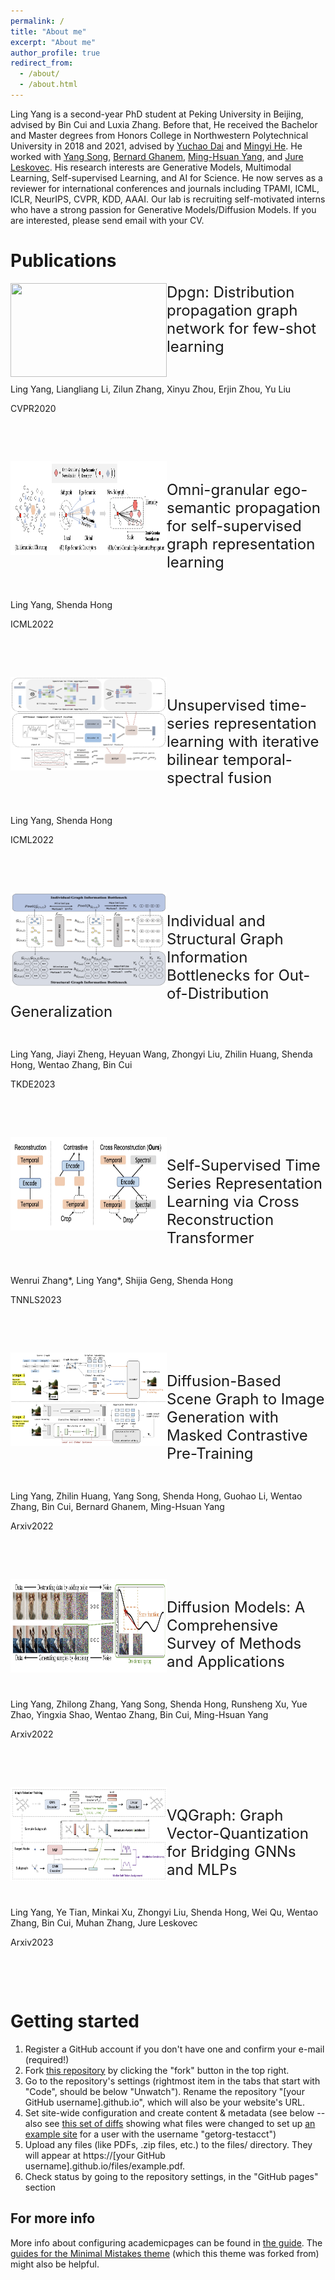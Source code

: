 ```yaml
---
permalink: /
title: "About me"
excerpt: "About me"
author_profile: true
redirect_from: 
  - /about/
  - /about.html
---
```


Ling Yang is a second-year PhD student at Peking University in Beijing, advised by Bin Cui and Luxia Zhang. Before that, He received the Bachelor and Master degrees from Honors College in Northwestern Polytechnical University in 2018 and 2021, advised by [Yuchao Dai](https://scholar.google.com/citations?user=fddAbqsAAAAJ&hl=zh-CN) and [Mingyi He](https://scholar.google.com/citations?user=gLnLpAsAAAAJ&hl=en). He worked with [Yang Song](https://yang-song.net/), [Bernard Ghanem](https://scholar.google.com/citations?user=rVsGTeEAAAAJ&hl=zh-CN),  [Ming-Hsuan Yang](https://scholar.google.com/citations?user=p9-ohHsAAAAJ&hl=zh-CN), and [Jure Leskovec](https://scholar.google.com/citations?user=Q_kKkIUAAAAJ&hl=zh-CN). His research interests are Generative Models, Multimodal Learning, Self-supervised Learning, and AI for Science. He now serves as a reviewer for international conferences and journals including TPAMI, ICML, ICLR, NeurIPS, CVPR, KDD, AAAI. Our lab is recruiting self-motivated interns who have a strong passion for Generative Models/Diffusion Models. If you are interested, please send email with your CV.


# Publications
<img src = "https://github.com/YangLing0818/YangLing0818.github.io/tree/master/images/dpgn.png" align = "left" height= "150" width = "250">


<font size=5>Dpgn: Distribution propagation graph network for few-shot learning</font>

&nbsp;

Ling Yang, Liangliang Li, Zilun Zhang, Xinyu Zhou, Erjin Zhou, Yu Liu

CVPR2020 
&nbsp;

&nbsp;

&nbsp;

<img src = "https://github.com/YangLing0818/YangLing0818.github.io/blob/master/images/oepg.png" align = "left" height= "150" width = "250">


&nbsp;

<font size=5>Omni-granular ego-semantic propagation for self-supervised graph representation learning</font>

&nbsp;

Ling Yang, Shenda Hong



ICML2022 
&nbsp;

&nbsp;

&nbsp;

<img src = "https://github.com/YangLing0818/YangLing0818.github.io/blob/master/images/btsf.png" align = "left" height= "150" width = "250">

&nbsp;

<font size=5>Unsupervised time-series representation learning with iterative bilinear temporal-spectral fusion</font>

&nbsp;

Ling Yang, Shenda Hong



ICML2022 
&nbsp;

&nbsp;

&nbsp;

<img src = "https://github.com/YangLing0818/YangLing0818.github.io/blob/master/images/isgib.png" align = "left" height= "150" width = "250">

&nbsp;

<font size=5>Individual and Structural Graph Information Bottlenecks for Out-of-Distribution Generalization</font>

&nbsp;

Ling Yang, Jiayi Zheng, Heyuan Wang, Zhongyi Liu, Zhilin Huang, Shenda Hong, Wentao Zhang, Bin Cui



TKDE2023 
&nbsp;

&nbsp;

&nbsp;

<img src = "https://github.com/YangLing0818/YangLing0818.github.io/blob/master/images/transformer.png" align = "left" height= "150" width = "250">

&nbsp;

<font size=5>Self-Supervised Time Series Representation Learning via Cross Reconstruction Transformer</font>

&nbsp;

Wenrui Zhang*, Ling Yang*, Shijia Geng, Shenda Hong



TNNLS2023
&nbsp;

&nbsp;

&nbsp;

<img src = "https://github.com/YangLing0818/YangLing0818.github.io/blob/master/images/sgdiff.png" align = "left" height= "150" width = "250">

&nbsp;

<font size=5>Diffusion-Based Scene Graph to Image Generation with Masked Contrastive Pre-Training</font>

&nbsp;

Ling Yang, Zhilin Huang, Yang Song, Shenda Hong, Guohao Li, Wentao Zhang, Bin Cui, Bernard Ghanem, Ming-Hsuan Yang



Arxiv2022
&nbsp;

&nbsp;

&nbsp;

<img src = "https://github.com/YangLing0818/YangLing0818.github.io/blob/master/images/survey.png" align = "left" height= "150" width = "250">

&nbsp;

<font size=5>Diffusion Models: A Comprehensive Survey of Methods and Applications</font>

&nbsp;

Ling Yang, Zhilong Zhang, Yang Song, Shenda Hong, Runsheng Xu, Yue Zhao, Yingxia Shao, Wentao Zhang, Bin Cui, Ming-Hsuan Yang



Arxiv2022
&nbsp;

&nbsp;

&nbsp;

<img src = "https://github.com/YangLing0818/YangLing0818.github.io/blob/master/images/vqgraph.png" align = "left" height= "150" width = "250">

&nbsp;

<font size=5>VQGraph: Graph Vector-Quantization for Bridging GNNs and MLPs</font>

&nbsp;

Ling Yang, Ye Tian, Minkai Xu, Zhongyi Liu, Shenda Hong, Wei Qu, Wentao Zhang, Bin Cui, Muhan Zhang, Jure Leskovec



Arxiv2023
&nbsp;

&nbsp;

&nbsp;


Getting started
======
1. Register a GitHub account if you don't have one and confirm your e-mail (required!)
1. Fork [this repository](https://github.com/academicpages/academicpages.github.io) by clicking the "fork" button in the top right. 
1. Go to the repository's settings (rightmost item in the tabs that start with "Code", should be below "Unwatch"). Rename the repository "[your GitHub username].github.io", which will also be your website's URL.
1. Set site-wide configuration and create content & metadata (see below -- also see [this set of diffs](http://archive.is/3TPas) showing what files were changed to set up [an example site](https://getorg-testacct.github.io) for a user with the username "getorg-testacct")
1. Upload any files (like PDFs, .zip files, etc.) to the files/ directory. They will appear at https://[your GitHub username].github.io/files/example.pdf.  
1. Check status by going to the repository settings, in the "GitHub pages" section



For more info
------
More info about configuring academicpages can be found in [the guide](https://academicpages.github.io/markdown/). The [guides for the Minimal Mistakes theme](https://mmistakes.github.io/minimal-mistakes/docs/configuration/) (which this theme was forked from) might also be helpful.
